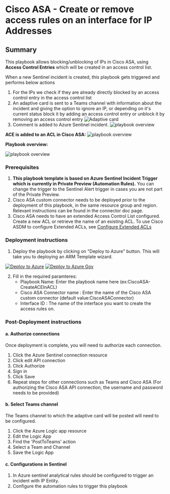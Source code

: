 # Cisco ASA - Create or remove access rules on an interface for IP Addresses

## Summary

This playbook allows blocking/unblocking of IPs in Cisco ASA, using **Access Control Entries** which will be created in an access control list.

When a new Sentinel incident is created, this playbook gets triggered and performs below actions
1. For the IPs we check if they are already directly blocked by an access control entry in the access control list
2. An adaptive card is sent to a Teams channel with information about the incident and giving the option to ignore an IP, or depending on it's current status block it by adding an access control entry or unblock it by removing an access control entry
    ![Adaptive card](./images/CreateACEInACL-AdaptiveCard.png)
3. Comment is added to Azure Sentinel incident.
![playbook overview](./images/CreateACEInACL-AzureSentinel-Comments.png)

**ACE is added to an ACL in Cisco ASA:**
![playbook overview](./images/CreateACEInACL-CiscoASA.png)

**Playbook overview:**

![playbook overview](./images/CreateACEInACL-LogicApp.png)


### Prerequisites
1. **This playbook template is based on Azure Sentinel Incident Trigger which is currently in Private Preview (Automation Rules).** You can change the trigger to the Sentinel Alert trigger in cases you are not part of the Private Preview.
2. Cisco ASA custom connector needs to be deployed prior to the deployment of this playbook, in the same resource group and region. Relevant instructions can be found in the connector doc page.
3. Cisco ASA needs to have an extended Access Control List configured. Create a new ACL or retrieve the name of an existing ACL. To use Cisco ASDM to configure Extended ACLs, see [Configure Extended ACLs](https://www.cisco.com/c/en/us/td/docs/security/asa/asa914/asdm714/firewall/asdm-714-firewall-config/access-acls.html#ID-2069-0000016d)

### Deployment instructions 
1. Deploy the playbook by clicking on "Deploy to Azure" button. This will take you to deploying an ARM Template wizard.

[![Deploy to Azure](https://aka.ms/deploytoazurebutton)](https://portal.azure.com/#create/Microsoft.Template/uri/https%3A%2F%2Fraw.githubusercontent.com%2FAzure%2FAzure-Sentinel%2Fmaster%2FPlaybooks%2FCiscoASA%2FCiscoASA-CreateACEInACL%2Fazuredeploy.json)
[![Deploy to Azure Gov](https://aka.ms/deploytoazuregovbutton)](https://portal.azure.us/#create/Microsoft.Template/uri/https%3A%2F%2Fraw.githubusercontent.com%2FAzure%2FAzure-Sentinel%2Fmaster%2FPlaybooks%2FCiscoASA%2FCiscoASA-CreateACEInACL%2Fazuredeploy.json)

2. Fill in the required paramteres:
    * Playbook Name: Enter the playbook name here (ex:CiscoASA-CreateACEInACL)
    * Cisco ASA Connector name : Enter the name of the Cisco ASA custom connector (default value:CiscoASAConnector)
    * Interface ID : The name of the interface you want to create the access rules on.

### Post-Deployment instructions 
#### a. Authorize connections
Once deployment is complete, you will need to authorize each connection.
1.	Click the Azure Sentinel connection resource
2.	Click edit API connection
3.	Click Authorize
4.	Sign in
5.	Click Save
6.	Repeat steps for other connections such as Teams and Cisco ASA (For authorizing the Cisco ASA API connection, the username and password needs to be provided)

#### b. Select Teams channel
The Teams channel to which the adaptive card will be posted will need to be configured.
1. Click the Azure Logic app resource
2. Edit the Logic App
3. Find the 'PostToTeams' action
4. Select a Team and Channel
5. Save the Logic App

#### c. Configurations in Sentinel
1. In Azure sentinel analytical rules should be configured to trigger an incident with IP Entity.
2. Configure the automation rules to trigger this playbook
